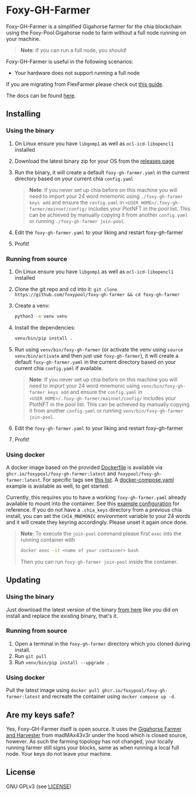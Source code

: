 Foxy-GH-Farmer
======

Foxy-GH-Farmer is a simplified Gigahorse farmer for the chia blockchain using the Foxy-Pool Gigahorse node to farm without a full node running on your machine.

> **Note**:
> If you can run a full node, you should!

Foxy-GH-Farmer is useful in the following scenarios:
- Your hardware does not support running a full node

If you are migrating from FlexFarmer please check out [this guide](https://docs.foxypool.io/proof-of-spacetime/guides/switching-from-flex-farmer-to-foxy/).

The docs can be found [here](https://docs.foxypool.io/proof-of-spacetime/foxy-gh-farmer/).

## Installing

### Using the binary

1. On Linux ensure you have `libgomp1` as well as `ocl-icd-libopencl1` installed
2. Download the latest binary zip for your OS from the [releases page](https://github.com/foxypool/foxy-gh-farmer/releases/latest)
3. Run the binary, it will create a default `foxy-gh-farmer.yaml` in the current directory based on your current chia `config.yaml`
   > **Note**:
   > If you never set up chia before on this machine you will need to import your 24 word mnemonic using `./foxy-gh-farmer keys add` and ensure the `config.yaml` in `<USER_HOME>/.foxy-gh-farmer/mainnet/config/` includes your PlotNFT in the pool list. This can be achieved by manually copying it from another `config.yaml` or running `./foxy-gh-farmer join-pool`.

4. Edit the `foxy-gh-farmer.yaml` to your liking and restart foxy-gh-farmer
5. Profit!

### Running from source

1. On Linux ensure you have `libgomp1` as well as `ocl-icd-libopencl1` installed
2. Clone the git repo and cd into it: `git clone https://github.com/foxypool/foxy-gh-farmer && cd foxy-gh-farmer`
3. Create a venv:
    ```bash
    python3 -m venv venv
    ```
4. Install the dependencies:
    ```bash
    venv/bin/pip install .
    ```
5. Run using `venv/bin/foxy-gh-farmer` (or activate the venv using `source venv/bin/activate` and then just use `foxy-gh-farmer`), it will create a default `foxy-gh-farmer.yaml` in the current directory based on your current chia `config.yaml` if available.
   > **Note**:
   > If you never set up chia before on this machine you will need to import your 24 word mnemonic using `venv/bin/foxy-gh-farmer keys add` and ensure the `config.yaml` in `<USER_HOME>/.foxy-gh-farmer/mainnet/config/` includes your PlotNFT in the pool list. This can be achieved by manually copying it from another `config.yaml` or running `venv/bin/foxy-gh-farmer join-pool`.

6. Edit the `foxy-gh-farmer.yaml` to your liking and restart foxy-gh-farmer
7. Profit!

### Using docker

A docker image based on the provided [Dockerfile](https://github.com/foxypool/foxy-gh-farmer/blob/main/Dockerfile) is available via `ghcr.io/foxypool/foxy-gh-farmer:latest` and `foxypool/foxy-gh-farmer:latest`.
For specific tags see [this list](https://github.com/foxypool/foxy-gh-farmer/pkgs/container/foxy-gh-farmer).
A [docker-compose.yaml](https://github.com/foxypool/foxy-gh-farmer/blob/main/docker-compose.yaml) example is available as well, to get started.

Currently, this requires you to have a working `foxy-gh-farmer.yaml` already available to mount into the container. See this [example configuration](https://docs.foxypool.io/proof-of-spacetime/foxy-gh-farmer/configuration/#example-configuration) for reference.
If you do not have a `.chia_keys` directory from a previous chia install, you can set the `CHIA_MNEMONIC` environment variable to your 24 words and it will create they keyring accordingly. Please unset it again once done.

> **Note**:
> To execute the `join-pool` command please first `exec` into the running container with
> ```bash
> docker exec -it <name of your container> bash
> ```
> Then you can run `foxy-gh-farmer join-pool` inside the container.

## Updating

### Using the binary

Just download the latest version of the binary [from here](https://github.com/foxypool/foxy-gh-farmer/releases/latest) like you did on install and replace the existing binary, that's it.

### Running from source

1. Open a terminal in the `foxy-gh-farmer` directory which you cloned during install.
2. Run `git pull`
3. Run `venv/bin/pip install --upgrade .`

### Using docker

Pull the latest image using `docker pull ghcr.io/foxypool/foxy-gh-farmer:latest` and recreate the container using `docker compose up -d`.

## Are my keys safe?

Yes, Foxy-GH-Farmer itself is open source. It uses the [Gigahorse Farmer and Harvester](https://github.com/madMAx43v3r/chia-gigahorse) from madMAx43v3r under the hood which is closed source, however. As such the farming topology has not changed, your locally running farmer still signs your blocks, same as when running a local full node. Your keys do not leave your machine.

## License

GNU GPLv3 (see [LICENSE](https://github.com/foxypool/foxy-gh-farmer/blob/main/LICENSE))
